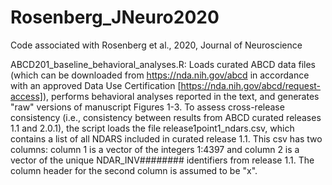 # Rosenberg_JNeuro2020
Code associated with Rosenberg et al., 2020, Journal of Neuroscience

ABCD201_baseline_behavioral_analyses.R: Loads curated ABCD data files (which can be downloaded from https://nda.nih.gov/abcd in accordance with an approved Data Use Certification [https://nda.nih.gov/abcd/request-access]), performs behavioral analyses reported in the text, and generates "raw" versions of manuscript Figures 1-3. To assess cross-release consistency (i.e., consistency between results from ABCD curated releases 1.1 and 2.0.1), the script loads the file release1point1_ndars.csv, which contains a list of all NDARS included in curated release 1.1. This csv has two columns: column 1 is a vector of the integers 1:4397 and column 2 is a vector of the unique NDAR_INV######## identifiers from release 1.1. The column header for the second column is assumed to be "x".
